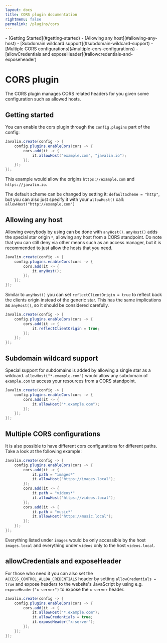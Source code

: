```yaml
---
layout: docs
title: CORS plugin documentation
rightmenu: false
permalink: /plugins/cors
---
```


<div id="spy-nav" class="right-menu" markdown="1">
- [Getting Started](#getting-started)
- [Allowing any host](#allowing-any-host)
- [Subdomain wildcard support](#subdomain-wildcard-support)
- [Multiple CORS configurations](#multiple-cors-configurations)
- [allowCredentials and exposeHeader](#allowcredentials-and-exposeheader)
</div>

<h1 class="no-margin-top">CORS plugin</h1>

The CORS plugin manages CORS related headers for you given some configuration such as allowed hosts.

## Getting started

You can enable the cors plugin through the `config.plugins` part of the config:

```java
Javalin.create(config -> {
    config.plugins.enableCors(cors -> {
        cors.add(it -> {
            it.allowHost("example.com", "javalin.io");
        });
    });
});
```

This example would allow the origins `https://example.com` and `https://javalin.io`.

The default scheme can be changed by setting it: `defaultScheme = "http"`, but you can also just specify it with your 
`allowHost()` call: `allowHost("http://example.com")`

## Allowing any host

Allowing everybody by using can be done with `anyHost()`.
`anyHost()` adds the special star origin `*`, allowing any host from a CORS standpoint. Do note that you can still
deny via other means such as an access manager, but it is recommended to just allow the hosts that you need.

```java
Javalin.create(config -> {
    config.plugins.enableCors(cors -> {
        cors.add(it -> {
            it.anyHost();
        });
    });
});
```

Similar to `anyHost()` you can set `reflectClientOrigin = true` to reflect back the clients origin instead of the generic
star. This has the same implications as `anyHost()`, so it should be considered carefully.

```java
Javalin.create(config -> {
    config.plugins.enableCors(cors -> {
        cors.add(it -> {
            it.reflectClientOrigin = true;
        });
    });
});
```

## Subdomain wildcard support

Special support for subdomains is added by allowing a single star as a wildcard.
`allowHost("*.example.com")` would allow any subdomain of `example.com` to access your resources from a CORS standpoint.

```java
Javalin.create(config -> {
    config.plugins.enableCors(cors -> {
        cors.add(it -> {
            it.allowHost("*.example.com");
        });
    });
});
```

## Multiple CORS configurations

It is also possible to have different cors configurations for different paths. 
Take a look at the following example:

```java
Javalin.create(config -> {
    config.plugins.enableCors(cors -> {
        cors.add(it -> {
            it.path = "images*"
            it.allowHost("https://images.local");
        });
        cors.add(it -> {
            it.path = "videos*"
            it.allowHost("https://videos.local");
        });
        cors.add(it -> {
            it.path = "music*"
            it.allowHost("https://music.local");
        });
    });
});
```

Everything listed under `images` would be only accessible by the host `images.local` and everything under `videos` 
only to the host `videos.local`.

## allowCredentials and exposeHeader

For those who need it you can also set the `ACCESS_CONTROL_ALLOW_CREDENTIALS` header by setting `allowCredentials = true`
and expose headers to the website's JavaScript by using e.g. `exposeHeader("x-server")` to expose the `x-server` header.

```java
Javalin.create(config -> {
    config.plugins.enableCors(cors -> {
        cors.add(it -> {
            it.allowHost("*.example.com");
            it.allowCredentials = true;
            it.exposeHeader("x-server");
        });
    });
});
```